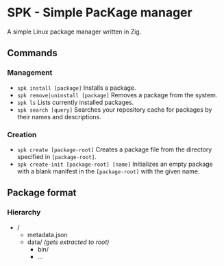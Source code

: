 # SPK - Simple PacKage manager

A simple Linux package manager written in Zig.

## Commands

### Management
- `spk install [package]`
    Installs a package.
- `spk remove|uninstall [package]`
    Removes a package from the system.
- `spk ls`
    Lists currently installed packages.
- `spk search [query]`
    Searches your repository cache for packages by their names and descriptions.

### Creation
- `spk create [package-root]`
    Creates a package file from the directory specified in `[package-root]`.
- `spk create-init [package-root] [name]`
    Initializes an empty package with a blank manifest in the `[package-root]` with the given name.

## Package format

### Hierarchy

- /
  - metadata.json
  - data/ *(gets extracted to root)*
    - bin/
    - ...
